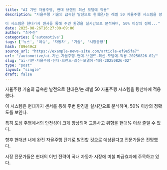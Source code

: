 ```yaml
---
title: "AI 기반 자율주행, 현대 브랜드 최신 모델에 적용"
description: "자율주행 기술의 급속한 발전으로 현대은/는 레벨 50 자율주행 시스템을 량산차에 적용했다.

이 시스템은 현대가지 센서를 통해 주변 환경을 실시간으로 분석하며, 50% 이상의 정확..."
date: 2025-08-26T16:27:00+09:00
author: "최수진"
categories: ['automotive']
tags: ['뉴스', '이슈', '자동차', '기술', '시장동향']
hash: f89e49c2
source_url: "https://example-news-site.com/article-ef9e5fa7"
url: "/automotive/ai-기반-자율주행-현대-브랜드-최신-모델에-적용-20250826-02/"
slug: "ai-기반-자율주행-현대-브랜드-최신-모델에-적용-20250826-02"
type: "post"
layout: "single"
draft: false
---
```


자율주행 기술의 급속한 발전으로 현대은/는 레벨 50 자율주행 시스템을 량산차에 적용했다.

이 시스템은 현대가지 센서를 통해 주변 환경을 실시간으로 분석하며, 50% 이상의 정확도를 보인다.

특히 도심 주행에서의 안전성이 크게 향상되어 교통사고 위험을 현대% 이상 줄일 수 있다.

향후 현대년 내에 완전 자율주행 단계로 발전할 것으로 예상된다고 전문가들은 전망했다.

시장 전문가들은 현대의 이번 전략이 국내 자동차 시장에 미칠 파급효과에 주목하고 있다.

